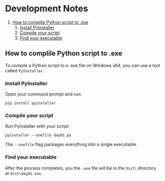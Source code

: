 # Development Notes

1. [How to complile Python script to .exe](#how-to-complile-python-script-to-exe)
   1. [Install PyInstaller](#install-pyinstaller)
   1. [Compile your script](#compile-your-script)
   1. [Find your executable](#find-your-executable)


## How to complile Python script to .exe

To compile a Python script to a .exe file on Windows x64, you can use a tool called `PyInstaller`.

### Install PyInstaller

Open your command prompt and run:

```batch
pip install pyinstaller
```

### Compile your script

Run PyInstaller with your script:

```batch
pyinstaller --onefile day01.py
```

The `--onefile` flag packages everything into a single executable.

### Find your executable

After the process completes, you the `.exe` file will be in the `dist\` directory at `dist\day01.exe`.
